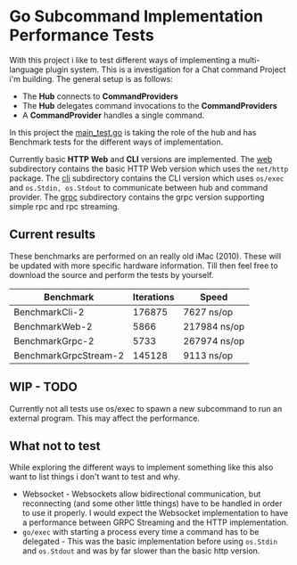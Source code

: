 # Go Subcommand Implementation Performance Tests

With this project i like to test different ways of implementing a multi-language plugin system. This is a investigation for a Chat command Project i'm building. The general setup is as follows:

- The __Hub__ connects to __CommandProviders__
- The __Hub__ delegates command invocations to the __CommandProviders__
- A __CommandProvider__ handles a single command.

In this project the [main_test.go](main_test.go) is taking the role of the hub and has Benchmark tests for the different ways of implementation.

Currently basic __HTTP Web__ and __CLI__ versions are implemented. The [web](web/) subdirectory contains the basic HTTP Web version which uses the `net/http` package. The [cli](cli/) subdirectory contains the CLI version which uses `os/exec` and `os.Stdin, os.Stdout` to communicate between hub and command provider. The [grpc](grpc/) subdirectory contains the grpc version supporting simple rpc and rpc streaming.

## Current results

These benchmarks are performed on an really old iMac (2010). These will be updated with more specific hardware information. Till then feel free to download the source and perform the tests by yourself.

| Benchmark             | Iterations | Speed        |
| --------------------- | ---------- | ------------ |
| BenchmarkCli-2        | 176875     | 7627 ns/op   |
| BenchmarkWeb-2        | 5866       | 217984 ns/op |
| BenchmarkGrpc-2       | 5733       | 267974 ns/op |
| BenchmarkGrpcStream-2 | 145128     | 9113 ns/op   |

## WIP - TODO

Currently not all tests use os/exec to spawn a new subcommand to run an external program. This may affect the performance.

## What not to test

While exploring the different ways to implement something like this also want to list things i don't want to test and why.

- Websocket - Websockets allow bidirectional communication, but reconnecting (and some other little things) have to be handled in order to use it properly. I would expect the Websocket implementation to have a performance between GRPC Streaming and the HTTP implementation.
- `go/exec` with starting a process every time a command has to be delegated - This was the basic implementation before using `os.Stdin` and `os.Stdout` and was by far slower than the basic http version.